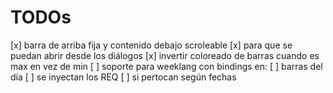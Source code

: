 # TODOs

[x] barra de arriba fija y contenido debajo scroleable
  [x] para que se puedan abrir desde los diálogos
[x] invertir coloreado de barras cuando es max en vez de min
[ ] soporte para weeklang con bindings en:
  [ ] barras del día
    [ ] se inyectan los REQ
      [ ] si pertocan según fechas